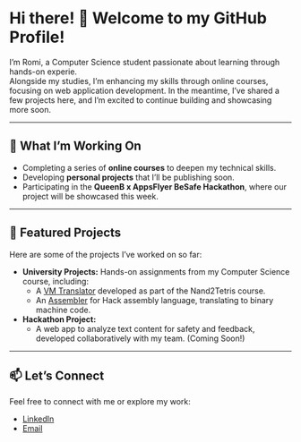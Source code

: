 # Hi there! 👋 Welcome to my GitHub Profile!

I’m Romi, a Computer Science student passionate about learning through hands-on experie.  
Alongside my studies, I’m enhancing my skills through online courses, focusing on web application development. In the meantime, I’ve shared a few projects here, and I’m excited to continue building and showcasing more soon.

---

## 🔭 **What I’m Working On**
- Completing a series of **online courses** to deepen my technical skills.  
- Developing **personal projects** that I’ll be publishing soon.  
- Participating in the **QueenB x AppsFlyer BeSafe Hackathon**, where our project will be showcased this week.

---

## 🌟 **Featured Projects**
Here are some of the projects I’ve worked on so far:
- **University Projects:** Hands-on assignments from my Computer Science course, including:  
  - A [VM Translator](#) developed as part of the Nand2Tetris course.  
  - An [Assembler](#) for Hack assembly language, translating to binary machine code.  
- **Hackathon Project:**  
  - A web app to analyze text content for safety and feedback, developed collaboratively with my team. (Coming Soon!)

---

## 📫 **Let’s Connect**
Feel free to connect with me or explore my work:
- [LinkedIn](www.linkedin.com/in/romi-goodman-cs)  
- [Email](mailto:goodmanromi@gmail.com)
